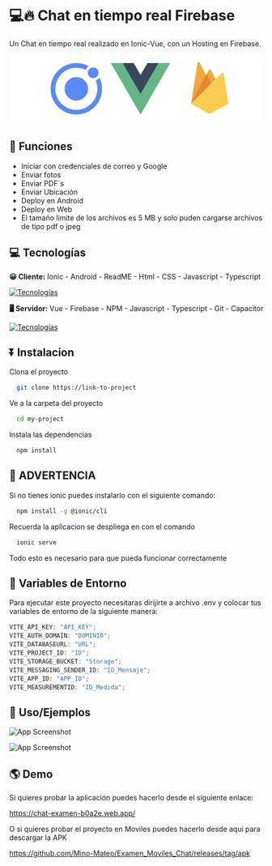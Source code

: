 # 💻🔥 Chat en tiempo real Firebase

Un Chat en tiempo real realizado en Ionic-Vue, con un Hosting en Firebase.

![Logo](/Assets/Logo.png)

## 📒 Funciones

- Iniciar con credenciales de correo y Google
- Enviar fotos
- Enviar PDF´s
- Enviar Ubicación
- Deploy en Android
- Deploy en Web
- El tamaño limite de los archivos es 5 MB y solo puden cargarse archivos de tipo pdf o jpeg

## 💻 Tecnologías

**😀 Cliente:**
Ionic - Android - ReadME - Html - CSS - Javascript - Typescript

[![Tecnologías](https://simpleskill.icons.workers.dev/svg?i=ionic,android,readme,html5,CSS3,javascript,typescript)](https://skillicons.dev)

**🖥️ Servidor:**
Vue - Firebase - NPM - Javascript - Typescript - Git - Capacitor

[![Tecnologías](https://simpleskill.icons.workers.dev/svg?i=vuedotjs,firebase,npm,javascript,typescript,git,capacitor)](https://skillicons.dev)

## ⏬ Instalacion

Clona el proyecto

```bash
  git clone https://link-to-project
```

Ve a la carpeta del proyecto

```bash
  cd my-project
```

Instala las dependencias

```bash
  npm install
```

## 🛑 ADVERTENCIA

Si no tienes ionic puedes instalarlo con el siguiente comando:

```bash
  npm install -g @ionic/cli
```

Recuerda la aplicacion se despliega en con el comando

```bash
  ionic serve
```

Todo esto es necesario para que pueda funcionar correctamente

## 🍃 Variables de Entorno

Para ejecutar este proyecto necesitaras dirijirte a archivo .env y colocar tus variables de entorno de la siguiente manera:

```js
VITE_API_KEY: "API_KEY";
VITE_AUTH_DOMAIN: "DOMINIO";
VITE_DATABASEURL: "URL";
VITE_PROJECT_ID: "ID";
VITE_STORAGE_BUCKET: "Storage";
VITE_MESSAGING_SENDER_ID: "ID_Mensaje";
VITE_APP_ID: "APP_ID";
VITE_MEASUREMENTID: "ID_Medida";
```

## 🧩 Uso/Ejemplos

![App Screenshot](https://via.placeholder.com/468x300?text=App+Screenshot+Here)

![App Screenshot](https://via.placeholder.com/468x300?text=App+Screenshot+Here)

## 🌎 Demo

Si quieres probar la aplicación puedes hacerlo desde el siguiente enlace:

https://chat-examen-b0a2e.web.app/

O si quieres probar el proyecto en Moviles puedes hacerlo desde aqui para descargar la APK

https://github.com/Mino-Mateo/Examen_Moviles_Chat/releases/tag/apk
